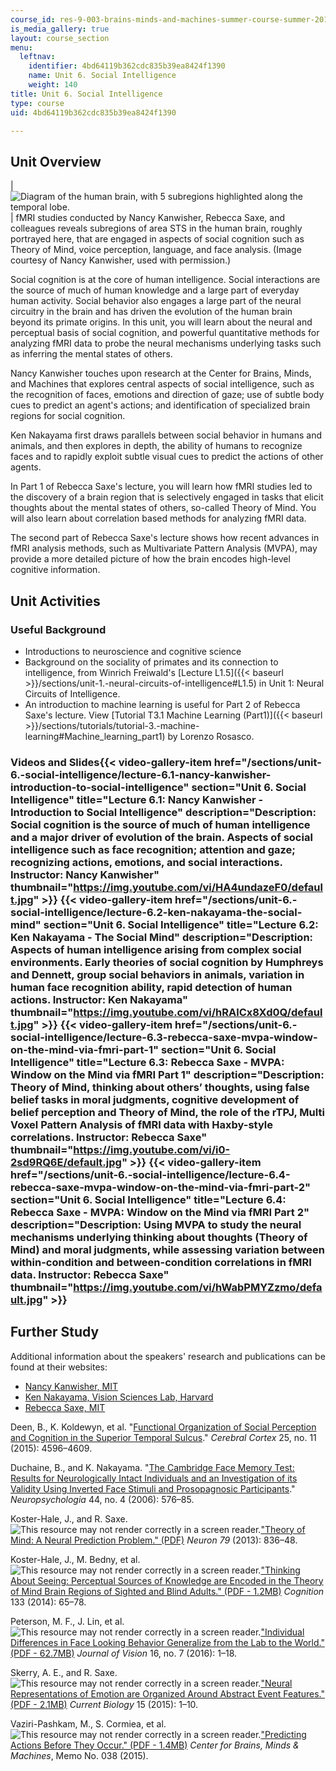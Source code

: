```yaml
---
course_id: res-9-003-brains-minds-and-machines-summer-course-summer-2015
is_media_gallery: true
layout: course_section
menu:
  leftnav:
    identifier: 4bd64119b362cdc835b39ea8424f1390
    name: Unit 6. Social Intelligence
    weight: 140
title: Unit 6. Social Intelligence
type: course
uid: 4bd64119b362cdc835b39ea8424f1390

---
```


Unit Overview
-------------

| ![Diagram of the human brain, with 5 subregions highlighted along the temporal lobe.](/coursemedia/res-9-003-brains-minds-and-machines-summer-course-summer-2015/1ec1934ebf22f51a57e41dc1839a438b_unit6.jpg) | fMRI studies conducted by Nancy Kanwisher, Rebecca Saxe, and colleagues reveals subregions of area STS in the human brain, roughly portrayed here, that are engaged in aspects of social cognition such as Theory of Mind, voice perception, language, and face analysis. (Image courtesy of Nancy Kanwisher, used with permission.) 

Social cognition is at the core of human intelligence. Social interactions are the source of much of human knowledge and a large part of everyday human activity. Social behavior also engages a large part of the neural circuitry in the brain and has driven the evolution of the human brain beyond its primate origins. In this unit, you will learn about the neural and perceptual basis of social cognition, and powerful quantitative methods for analyzing fMRI data to probe the neural mechanisms underlying tasks such as inferring the mental states of others.

Nancy Kanwisher touches upon research at the Center for Brains, Minds, and Machines that explores central aspects of social intelligence, such as the recognition of faces, emotions and direction of gaze; use of subtle body cues to predict an agent's actions; and identification of specialized brain regions for social cognition.

Ken Nakayama first draws parallels between social behavior in humans and animals, and then explores in depth, the ability of humans to recognize faces and to rapidly exploit subtle visual cues to predict the actions of other agents.

In Part 1 of Rebecca Saxe's lecture, you will learn how fMRI studies led to the discovery of a brain region that is selectively engaged in tasks that elicit thoughts about the mental states of others, so-called Theory of Mind. You will also learn about correlation based methods for analyzing fMRI data.

The second part of Rebecca Saxe's lecture shows how recent advances in fMRI analysis methods, such as Multivariate Pattern Analysis (MVPA), may provide a more detailed picture of how the brain encodes high-level cognitive information.

Unit Activities
---------------

### Useful Background

*   Introductions to neuroscience and cognitive science
*   Background on the sociality of primates and its connection to intelligence, from Winrich Freiwald's [Lecture L1.5]({{< baseurl >}}/sections/unit-1.-neural-circuits-of-intelligence#L1.5) in Unit 1: Neural Circuits of Intelligence.
*   An introduction to machine learning is useful for Part 2 of Rebecca Saxe's lecture. View [Tutorial T3.1 Machine Learning (Part1)]({{< baseurl >}}/sections/tutorials/tutorial-3.-machine-learning#Machine_learning_part1) by Lorenzo Rosasco.

### Videos and Slides{{< video-gallery-item href="/sections/unit-6.-social-intelligence/lecture-6.1-nancy-kanwisher-introduction-to-social-intelligence" section="Unit 6. Social Intelligence" title="Lecture 6.1: Nancy Kanwisher - Introduction to Social Intelligence" description="Description: Social cognition is the source of much of human intelligence and a major driver of evolution of the brain. Aspects of social intelligence such as face recognition; attention and gaze; recognizing actions, emotions, and social interactions. Instructor: Nancy Kanwisher" thumbnail="https://img.youtube.com/vi/HA4undazeF0/default.jpg" >}} {{< video-gallery-item href="/sections/unit-6.-social-intelligence/lecture-6.2-ken-nakayama-the-social-mind" section="Unit 6. Social Intelligence" title="Lecture 6.2: Ken Nakayama - The Social Mind" description="Description: Aspects of human intelligence arising from complex social environments. Early theories of social cognition by Humphreys and Dennett, group social behaviors in animals, variation in human face recognition ability, rapid detection of human actions. Instructor: Ken Nakayama" thumbnail="https://img.youtube.com/vi/hRAlCx8Xd0Q/default.jpg" >}} {{< video-gallery-item href="/sections/unit-6.-social-intelligence/lecture-6.3-rebecca-saxe-mvpa-window-on-the-mind-via-fmri-part-1" section="Unit 6. Social Intelligence" title="Lecture 6.3: Rebecca Saxe - MVPA: Window on the Mind via fMRI Part 1" description="Description: Theory of Mind, thinking about others’ thoughts, using false belief tasks in moral judgments, cognitive development of belief perception and Theory of Mind, the role of the rTPJ, Multi Voxel Pattern Analysis of fMRI data with Haxby-style correlations. Instructor: Rebecca Saxe" thumbnail="https://img.youtube.com/vi/i0-2sd9RQ6E/default.jpg" >}} {{< video-gallery-item href="/sections/unit-6.-social-intelligence/lecture-6.4-rebecca-saxe-mvpa-window-on-the-mind-via-fmri-part-2" section="Unit 6. Social Intelligence" title="Lecture 6.4: Rebecca Saxe - MVPA: Window on the Mind via fMRI Part 2" description="Description: Using MVPA to study the neural mechanisms underlying thinking about thoughts (Theory of Mind) and moral judgments, while assessing variation between within-condition and between-condition correlations in fMRI data. Instructor: Rebecca Saxe" thumbnail="https://img.youtube.com/vi/hWabPMYZzmo/default.jpg" >}}
Further Study
-------------

Additional information about the speakers' research and publications can be found at their websites:

*   [Nancy Kanwisher, MIT](http://web.mit.edu/bcs/nklab/)
*   [Ken Nakayama, Vision Sciences Lab, Harvard](http://visionlab.harvard.edu/members/ken/nakayama.html)
*   [Rebecca Saxe, MIT](http://saxelab.mit.edu/)

Deen, B., K. Koldewyn, et al. "[Functional Organization of Social Perception and Cognition in the Superior Temporal Sulcus](https://doi.org/10.1093/cercor/bhv111)." _Cerebral Cortex_ 25, no. 11 (2015): 4596–4609.

Duchaine, B., and K. Nakayama. "[The Cambridge Face Memory Test: Results for Neurologically Intact Individuals and an Investigation of its Validity Using Inverted Face Stimuli and Prosopagnosic Participants](https://www.researchgate.net/profile/Ken_Nakayama/publication/7593331_The_Cambridge_Face_Memory_Test_results_for_neurologically_intact_individuals_and_an_investigation_of_its_validity_using_inverted_face_stimuli_and_prosopagnosic_participants/)." _Neuropsychologia_ 44, no. 4 (2006): 576–85.

Koster-Hale, J., and R. Saxe. ![This resource may not render correctly in a screen reader.](/images/inacessible.gif)["Theory of Mind: A Neural Prediction Problem." (PDF)](https://www.ncbi.nlm.nih.gov/pmc/articles/PMC4041537/pdf/nihms-586350.pdf) _Neuron 79_ (2013): 836–48.

Koster-Hale, J., M. Bedny, et al. ![This resource may not render correctly in a screen reader.](/images/inacessible.gif)["Thinking About Seeing: Perceptual Sources of Knowledge are Encoded in the Theory of Mind Brain Regions of Sighted and Blind Adults." (PDF - 1.2MB)](https://www.sciencedirect.com/science/article/pii/S0010027714000675) _Cognition_ 133 (2014): 65–78.

Peterson, M. F., J. Lin, et al. ![This resource may not render correctly in a screen reader.](/images/inacessible.gif)["Individual Differences in Face Looking Behavior Generalize from the Lab to the World." (PDF - 62.7MB)](http://web.mit.edu/bcs/nklab/media/pdfs/PetersonJOV2016.pdf) _Journal of Vision_ 16, no. 7 (2016): 1–18.

Skerry, A. E., and R. Saxe. ![This resource may not render correctly in a screen reader.](/images/inacessible.gif)["Neural Representations of Emotion are Organized Around Abstract Event Features." (PDF - 2.1MB)](https://dspace.mit.edu/handle/1721.1/107225) _Current Biology_ 15 (2015): 1–10.

Vaziri-Pashkam, M., S. Cormiea, et al. ![This resource may not render correctly in a screen reader.](/images/inacessible.gif)["Predicting Actions Before They Occur." (PDF - 1.4MB)](http://cbmm.mit.edu/sites/default/files/publications/CBMMMemo038.pdf) _Center for Brains, Minds & Machines_, Memo No. 038 (2015).